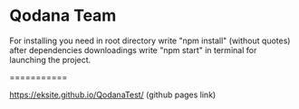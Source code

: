 Qodana Team
===========

For installing you need in root directory write "npm install" (without quotes)
after dependencies downloadings write "npm start" in terminal for launching the project.

===========

https://eksite.github.io/QodanaTest/ (github pages link)
